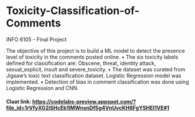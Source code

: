 # Toxicity-Classification-of-Comments
INFO 6105 - Final Project

The objective of this project is to build a ML model to detect the presence level of toxicity in the comments posted online. 
  •	The six toxicity labels defined for classification are: Obscene, threat, identity attack, sexual_explicit, insult and severe_toxicity.
  •	The dataset was curated from Jigsaw’s toxic text classification dataset. Logistic Regression model was implemented.
  •	Detection of bias in comment classification was done using  Logistic Regression and CNN.
#### Claat link: https://codelabs-preview.appspot.com/?file_id=1rVfyXG2iSHcEb1IMWnsnDfSg4VnUvcKH6FgYSHEI1VE#1


